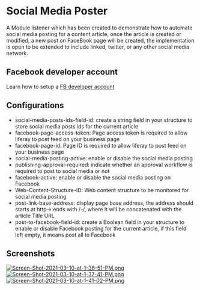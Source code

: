 # Social Media Poster

A Module listener which has been created to demonstrate how to automate social media posting for a content article, once the article is created or modified, a new post on FaceBook page will be created, the implementation is open to be extended to include linked, twitter, or any other social media network.

## Facebook developer account
Learn how to setup a [FB developer account](docs/facebook.md)

## Configurations

-	social-media-posts-ids-field-id: create a string field in your structure to store social media posts ids for the current article
-	facebook-page-access-token: Page access token is required to allow liferay to post feed on your business page
-	facebook-page-id: Page ID is required to allow liferay to post feed on your business page
-	social-media-posting-active: enable or disable the social media posting
-	publishing-approval-required: indicate whether an approval workflow is required to post to social media or not
-	facebook-active: enable or disable the social media posting on Facebook
-	Web-Content-Structure-ID: Web content structure to be monitored for social media posting
-	post-link-base-address: display page base address, the address should starts at http-> ends with /-/, where it will be concatenated with the article Title URL
-	post-to-facebook-field-id: create a Boolean field in your structure to enable or disable Facebook posting for the current article, if this field left empty, it means post all to Facebook

## Screenshots
[![Screen-Shot-2021-03-10-at-1-36-51-PM.png](https://i.postimg.cc/s1dgPqrM/Screen-Shot-2021-03-10-at-1-36-51-PM.png)](https://postimg.cc/RJdm4Pqm)
[![Screen-Shot-2021-03-10-at-1-37-41-PM.png](https://i.postimg.cc/Hk8f1nb1/Screen-Shot-2021-03-10-at-1-37-41-PM.png)](https://postimg.cc/VJ17jY7K)
[![Screen-Shot-2021-03-10-at-1-41-02-PM.png](https://i.postimg.cc/FRTPLX0x/Screen-Shot-2021-03-10-at-1-41-02-PM.png)](https://postimg.cc/0MJGT3W6)
